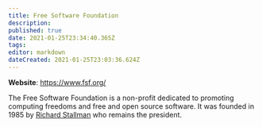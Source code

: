 ```yaml
---
title: Free Software Foundation
description: 
published: true
date: 2021-01-25T23:34:40.365Z
tags: 
editor: markdown
dateCreated: 2021-01-25T23:03:36.624Z
---
```


**Website**: <https://www.fsf.org/>

The Free Software Foundation is a non-profit dedicated to promoting computing freedoms and free and open source software. It was founded in 1985 by [Richard Stallman](/groups-people/richard_stallman) who remains the president.